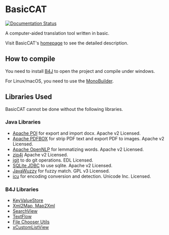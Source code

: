 # BasicCAT

[![Documentation Status](https://readthedocs.org/projects/basiccat-docs/badge/?version=latest)](https://docs.basiccat.org/zh_CN/latest/?badge=latest)

A computer-aided translation tool written in basic.

Visit BasicCAT's [homepage](https://www.basiccat.org) to see the detailed description.

## How to compile

You need to install [B4J](https://www.b4x.com/b4j.html) to open the project and compile under windows.

For Linux/macOS, you need to use the [MonoBuilder](https://www.b4x.com/android/forum/threads/monobuilder-compile-b4j-programs-on-linux-or-mac.60923/).


## Libraries Used

BasicCAT cannot be done without the following libraries.

### Java Libraries

* [Apache POI](http://poi.apache.org/) for export and import docx. Apache v2 Licensed.
* [Apache PDFBOX](https://pdfbox.apache.org/) for strip PDF text and export PDF to images. Apache v2 Licensed.
* [Apache OpenNLP](http://opennlp.apache.org/) for lemmatizing words. Apache v2 Licensed.
* [zip4j](https://mvnrepository.com/artifact/net.lingala.zip4j/zip4j) Apache v2 Licensed.
* [jgit](http://www.eclipse.org/jgit/) to do git operations. EDL Licensed.
* [SQLite JDBC](https://github.com/xerial/sqlite-jdbc) to use sqlite. Apache v2 Licensed.
* [
JavaWuzzy](https://github.com/xdrop/fuzzywuzzy) for fuzzy match. GPL v3 Licensed.
* [icu](http://site.icu-project.org/) for encoding conversion and detection. Unicode Inc. Licensed.

### B4J Libraries

* [KeyValueStore](https://www.b4x.com/android/forum/threads/b4x-keyvaluestore-2-simple-powerful-local-datastore.63633/)
* [Xml2Map, Map2Xml](https://www.b4x.com/android/forum/threads/b4x-xml2map-simple-way-to-parse-xml-documents.74848/#content)
* [SearchView](https://www.b4x.com/android/forum/threads/custom-view-searchview.82007/#content)
* [TextFlow](https://www.b4x.com/android/forum/threads/class-textflow-similar-to-b4a-b4i-richstring.61237/#content)
* [File Chooser Utils](https://www.b4x.com/android/forum/threads/file-chooser-utils.92092/)
* [xCustomListView](https://www.b4x.com/android/forum/threads/b4x-xui-xcustomlistview-cross-platform-customlistview.84501/)



